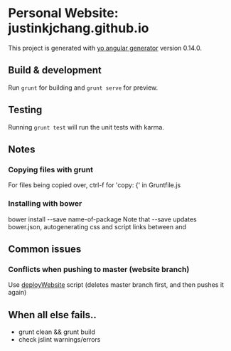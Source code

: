 # Personal Website: justinkjchang.github.io

This project is generated with [yo angular generator](https://github.com/yeoman/generator-angular)
version 0.14.0.

## Build & development

Run `grunt` for building and `grunt serve` for preview.

## Testing

Running `grunt test` will run the unit tests with karma.

## Notes

### Copying files with grunt
For files being copied over, ctrl-f for 'copy: {' in Gruntfile.js

### Installing with bower
bower install --save name-of-package
Note that --save updates bower.json, autogenerating css and script links between <!-- bower:css --> <!-- endbower --> and <!-- bower:js --> <!-- endbower -->

## Common issues

### Conflicts when pushing to master (website branch)
Use [deployWebsite](https://github.com/justinkjchang/justinkjchang.github.io/blob/src/deployWebsite) script (deletes master branch first, and then pushes it again)

## When all else fails..
* grunt clean && grunt build
* check jslint warnings/errors